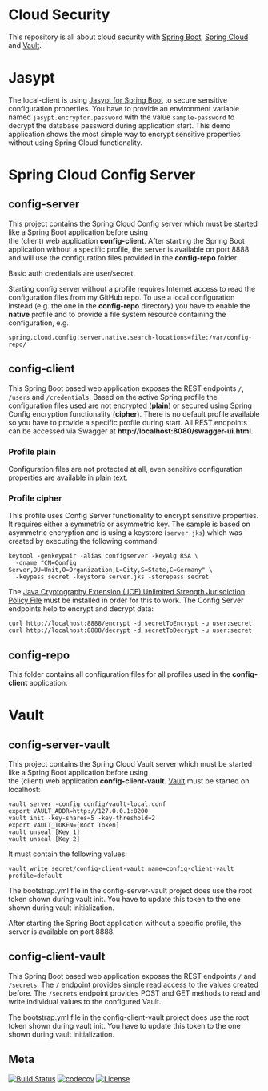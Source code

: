 Cloud Security
============

This repository is all about cloud security with [Spring Boot](https://projects.spring.io/spring-boot), 
[Spring Cloud](http://projects.spring.io/spring-cloud) and [Vault](https://www.vaultproject.io).

# Jasypt
The local-client is using [Jasypt for Spring Boot](https://github.com/ulisesbocchio/jasypt-spring-boot) to secure
sensitive configuration properties. You have to provide an environment variable named `jasypt.encryptor.password` with
the value `sample-password` to decrypt the database password during application start. This demo application shows the
most simple way to encrypt sensitive properties without using Spring Cloud functionality.

# Spring Cloud Config Server

## config-server
This project contains the Spring Cloud Config server which must be started like a Spring Boot application before using  
the (client) web application **config-client**. After starting the Spring Boot application without a specific profile, 
the server is available on port 8888 and will use the configuration files provided in the **config-repo** folder.

Basic auth credentials are user/secret.

Starting config server without a profile requires Internet access to read the configuration files from my GitHub repo. 
To use a local configuration instead (e.g. the one in the **config-repo** directory) you have to enable the **native**
profile and to provide a file system resource containing the configuration, e.g. 

    spring.cloud.config.server.native.search-locations=file:/var/config-repo/

## config-client
This Spring Boot based web application exposes the REST endpoints `/`, `/users` and `/credentials`. Based on the active 
Spring profile the configuration files used are not encrypted (**plain**) or secured using Spring Config encryption 
functionality (**cipher**). There is no default profile available so you have to provide a specific profile during 
start. All REST endpoints can be accessed via Swagger at **http://localhost:8080/swagger-ui.html**.

### Profile plain
Configuration files are not protected at all, even sensitive configuration properties are available in plain text.

### Profile cipher
This profile uses Config Server functionality to encrypt sensitive properties. It requires either a symmetric or 
asymmetric key. The sample is based on asymmetric encryption and is using a keystore (`server.jks`) which was created by 
executing the following command:

    keytool -genkeypair -alias configserver -keyalg RSA \
      -dname "CN=Config Server,OU=Unit,O=Organization,L=City,S=State,C=Germany" \
      -keypass secret -keystore server.jks -storepass secret
      
The [Java Cryptography Extension (JCE) Unlimited Strength Jurisdiction Policy File](http://www.oracle.com/technetwork/java/javase/downloads/jce8-download-2133166.html)
must be installed in order for this to work. The Config Server endpoints help to encrypt and decrypt data:

    curl http://localhost:8888/encrypt -d secretToEncrypt -u user:secret
    curl http://localhost:8888/decrypt -d secretToDecrypt -u user:secret

## config-repo
This folder contains all configuration files for all profiles used in the **config-client** application.

# Vault

## config-server-vault
This project contains the Spring Cloud Vault server which must be started like a Spring Boot application before using  
the (client) web application **config-client-vault**. [Vault](https://www.vaultproject.io) must be started on localhost:

    vault server -config config/vault-local.conf
    export VAULT_ADDR=http://127.0.0.1:8200
    vault init -key-shares=5 -key-threshold=2
    export VAULT_TOKEN=[Root Token]
    vault unseal [Key 1]
    vault unseal [Key 2]

It must contain the following values:

    vault write secret/config-client-vault name=config-client-vault profile=default

The bootstrap.yml file in the config-server-vault project does use the root token shown during vault init. You have to 
update this token to the one shown during vault initialization.

After starting the Spring Boot application without a specific profile, the server is available on port 8888.

## config-client-vault
This Spring Boot based web application exposes the REST endpoints `/` and `/secrets`. The `/` endpoint provides simple
read access to the values created before. The `/secrets` endpoint provides POST and GET methods to read and write 
individual values to the configured Vault.
    
The bootstrap.yml file in the config-client-vault project does use the root token shown during vault init. You have to 
update this token to the one shown during vault initialization.

## Meta
[![Build Status](https://travis-ci.org/dschadow/CloudSecurity.svg)](https://travis-ci.org/dschadow/CloudSecurity)
[![codecov](https://codecov.io/gh/dschadow/CloudSecurity/branch/develop/graph/badge.svg)](https://codecov.io/gh/dschadow/CloudSecurity)
[![License](https://img.shields.io/badge/License-Apache%202.0-blue.svg)](https://opensource.org/licenses/Apache-2.0)
